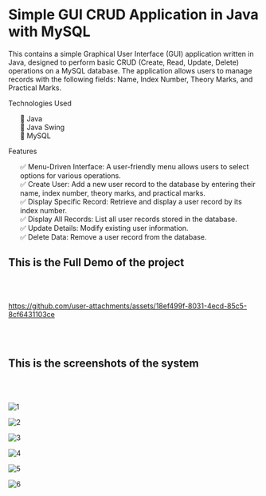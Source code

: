 <h1>Simple GUI CRUD Application in Java with MySQL</h1>


This contains a simple Graphical User Interface (GUI) application written in Java, designed to perform basic CRUD (Create, Read, Update, Delete) operations on a MySQL database. The application allows users to manage records with the following fields: Name, Index Number, Theory Marks, and Practical Marks.

Technologies Used
<ul>
🔹 Java<br>
🔹 Java Swing<br>
🔹 MySQL<br>

</ul>

Features
<ul>
✅ Menu-Driven Interface: A user-friendly menu allows users to select options for various operations.<br>
✅ Create User: Add a new user record to the database by entering their name, index number, theory marks, and practical marks.<br>
✅ Display Specific Record: Retrieve and display a user record by its index number.<br>
✅ Display All Records: List all user records stored in the database.<br>
✅ Update Details: Modify existing user information.<br>
✅ Delete Data: Remove a user record from the database.<br>
</ul>




<h2>This is the Full Demo of the project</h2><br><br>

https://github.com/user-attachments/assets/18ef499f-8031-4ecd-85c5-8cf6431103ce


<br><br>
<h2>This is the screenshots of the system</h2><br><br>


![1](https://github.com/user-attachments/assets/63ae1a2f-72b9-452b-bf58-f20b5114969c)

![2](https://github.com/user-attachments/assets/2a87993f-6a63-4911-a1a5-167704c40dc9)

![3](https://github.com/user-attachments/assets/cd00ad56-b2d7-46a8-aeaa-77c0d2b223a6)

![4](https://github.com/user-attachments/assets/ba14726e-e23a-40c7-82e7-61a097c6a504)

![5](https://github.com/user-attachments/assets/98ee1d1c-6e51-4a85-a34a-79b5f8892440)

![6](https://github.com/user-attachments/assets/da0434be-969d-4da6-8099-e96c947ea953)









